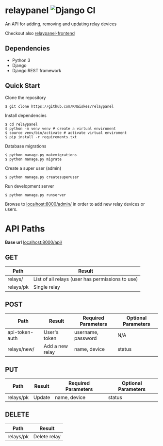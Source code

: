 # relaypanel ![Django CI](https://github.com/KNaiskes/relaypanel/workflows/Django%20CI/badge.svg)

An API for adding, removing and updating relay devices

Checkout also [relaypanel-frontend](https://github.com/KNaiskes/relaypanel-frontend)

## Dependencies

- Python 3
- Django
- Django REST framework

## Quick Start

Clone the repository

```
$ git clone https://github.com/KNaiskes/relaypanel
```

Install dependencies

```
$ cd relaypanel
$ python -m venv venv # create a virtual enviroment
$ source venv/bin/activate # activate virtual enviroment
$ pip install -r requirements.txt
```

Database migrations

```
$ python manage.py makemigrations
$ python manage.py migrate
```

Create a super user (admin)

```
$ python manage.py createsuperuser
```

Run development server

```
$ python manage.py runserver
```

Browse to [localhost:8000/admin/](http://localhost:8000/admin/) in order to add
new relay devices or users.

# API Paths

**Base url** [localhost:8000/api/](http://localhost:8000/api/)

## GET

| Path          | Result                                           |
| ------------- | -------------                                    |
| relays/       | List of all relays (user has permissions to use) |
| relays/pk     | Single relay                                     |



## POST

| Path           | Result          | Required Parameters | Optional Parameters |
| -------------  | -------------   | -------------       | -------------       |
| api-token-auth | User's token    | username, password  | N/A                 |
| relays/new/    | Add a new relay | name, device        | status              |


## PUT

| Path          | Result        | Required Parameters | Optional Parameters |
| ------------- | ------------- | -------------       | -------------       |
| relays/pk     | Update        | name, device        | status              |


## DELETE

| Path          | Result        |
| ------------- | ------------- |
| relays/pk     | Delete relay  |
